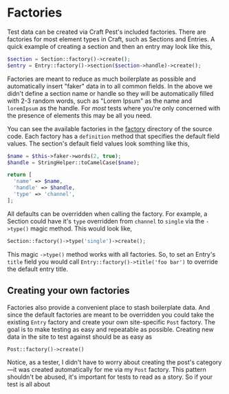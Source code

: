 # Factories

Test data can be created via Craft Pest's included factories. There are factories for most element types in Craft, such as Sections and Entries. A quick example of creating a section and then an entry may look like this,

```php
$section = Section::factory()->create();
$entry = Entry::factory()->section($section->handle)->create();
```

Factories are meant to reduce as much boilerplate as possible and automatically insert "faker" data in to all common fields. In the above we didn't define a section name or handle so they will be automatically filled with 2-3 random words, such as "Lorem Ipsum" as the name and `loremIpsum` as the handle. For _most_ tests where you're only concerned with the presence of elements this may be all you need.

You can see the available factories in the [factory](/src/factories) directory of the source code. Each factory has a `definition` method that specifies the default field values. The section's default field values look somthing like this,

```php
$name = $this->faker->words(2, true);
$handle = StringHelper::toCamelCase($name);

return [
  'name' => $name,
  'handle' => $handle,
  'type' => 'channel',
];
```

All defaults can be overridden when calling the factory. For example, a Section could have it's `type` overridden from `channel` to `single` via the `->type()` magic method. This would look like,

```php
Section::factory()->type('single')->create();
```

This magic `->type()` method works with all factories. So, to set an Entry's `title` field you would call `Entry::factory()->title('foo bar')` to override the default entry title.

## Creating your own factories

Factories also provide a convenient place to stash boilerplate data. And since the default factories are meant to be overridden you could take the existing `Entry` factory and create your own site-specific `Post` factory. The goal is to make testing as easy and repeatable as possible. Creating new data in the site to test against should be as easy as

```php
Post::factory()->create()
```

Notice, as a tester, I didn't have to worry about creating the post's category—it was created automatically for me via my `Post` factory. This pattern shouldn't be abused, it's important for tests to read as a story. So if your test is all about 
